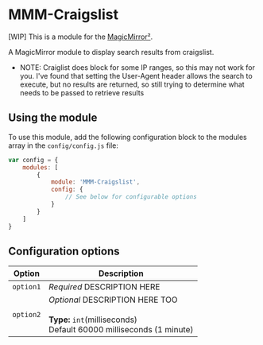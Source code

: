 # MMM-Craigslist
[WIP]
This is a module for the [MagicMirror²](https://github.com/MichMich/MagicMirror/).

A MagicMirror module to display search results from craigslist.

* NOTE: Craiglist does block for some IP ranges, so this may not work for you. I've found that setting the User-Agent header allows the search to execute, but no results are returned, so still trying to determine what needs to be passed to retrieve results

## Using the module

To use this module, add the following configuration block to the modules array in the `config/config.js` file:
```js
var config = {
    modules: [
        {
            module: 'MMM-Craigslist',
            config: {
                // See below for configurable options
            }
        }
    ]
}
```

## Configuration options

| Option           | Description
|----------------- |-----------
| `option1`        | *Required* DESCRIPTION HERE
| `option2`        | *Optional* DESCRIPTION HERE TOO <br><br>**Type:** `int`(milliseconds) <br>Default 60000 milliseconds (1 minute)

